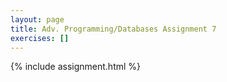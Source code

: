 ```yaml
---
layout: page
title: Adv. Programming/Databases Assignment 7
exercises: []
---
```


{% include assignment.html %}
